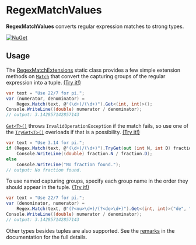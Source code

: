 # RegexMatchValues

**RegexMatchValues** converts regular expression matches to strong types.

[![NuGet](https://img.shields.io/nuget/v/RegexMatchValues.svg)](https://www.nuget.org/packages/RegexMatchValues)

## Usage

The [RegexMatchExtensions](RegexMatchValues/RegexMatchExtensions.md) static class provides a few simple extension methods on [`Match`](https://docs.microsoft.com/dotnet/api/system.text.regularexpressions.match) that convert the capturing groups of the regular expression into a tuple. [(Try it!)](https://dotnetfiddle.net/e7dSIl)

```csharp
var text = "Use 22/7 for pi.";
var (numerator, denominator) =
    Regex.Match(text, @"(\d+)/(\d+)").Get<(int, int)>();
Console.WriteLine((double) numerator / denominator);
// output: 3.142857142857143
```

[`Get<T>()`](RegexMatchValues/RegexMatchExtensions/Get.md) throws `InvalidOperationException` if the match fails, so use one of the [`TryGet<T>()`](RegexMatchValues/RegexMatchExtensions/TryGet.md) overloads if that is a possibility. [(Try it!)](https://dotnetfiddle.net/t2vtM0)

```csharp
var text = "Use 3.14 for pi.";
if (Regex.Match(text, @"(\d+)/(\d+)").TryGet(out (int N, int D) fraction))
    Console.WriteLine((double) fraction.N / fraction.D);
else
    Console.WriteLine("No fraction found.");
// output: No fraction found.
```

To use named capturing groups, specify each group name in the order they should appear in the tuple. [(Try it!)](https://dotnetfiddle.net/78heXi)

```csharp
var text = "Use 22/7 for pi.";
var (denominator, numerator) =
    Regex.Match(text, @"(?<nu>\d+)/(?<de>\d+)").Get<(int, int)>("de", "nu");
Console.WriteLine((double) numerator / denominator);
// output: 3.142857142857143
```

Other types besides tuples are also supported. See the [remarks](RegexMatchValues/RegexMatchExtensions.md) in the documentation for the full details.
